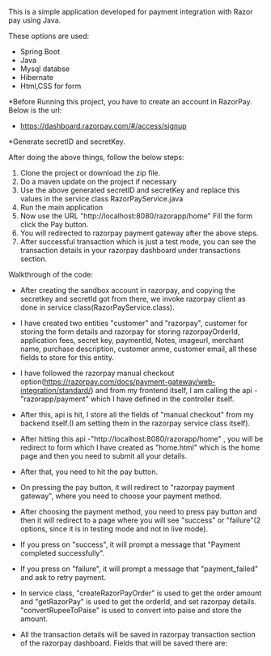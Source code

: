 This is a simple application developed for payment integration with Razor pay using Java.

These options are used:

- Spring Boot
- Java
- Mysql databse
- Hibernate
- Html,CSS for form

*Before Running this project, you have to create an account in RazorPay. Below is the url:
- https://dashboard.razorpay.com/#/access/signup 

*Generate secretID and secretKey.

After doing the above things, follow the below steps:

1. Clone the project or download the zip file.
2. Do a maven update on the project if necessary
3. Use the above generated secretID and secretKey and replace this values in the service class RazorPayService.java
4. Run the main application
5. Now use the URL "http://localhost:8080/razorapp/home" Fill the form click the Pay button. 
6. You will redirected to razorpay payment gateway after the above steps.
7. After successful transaction which is just a test mode, you can see the transaction details in your razorpay dashboard under transactions section.

Walkthrough of the code:

- After creating the sandbox account in razorpay, and copying the secretkey and secretId got from there, we invoke razorpay client as done in service class(RazorPayService.class).

- I have created two entities "customer" and "razorpay", customer for storing the form details and razorpay for storing razorpayOrderId, application fees, secret key, paymentId,
Notes, imageurl, merchant name, purchase description, customer anme, customer email, all these fields to store for this entity.

- I have followed the razorpay manual checkout option(https://razorpay.com/docs/payment-gateway/web-integration/standard/) and from my frontend itself, I am calling the api - "razorapp/payment" which I have defined in the controller itself.

- After this, api is hit, I store all the fields of "manual checkout" from my backend itself.(I am setting them in the razorpay service class itself).

- After hitting this api -"http://localhost:8080/razorapp/home" , you will be redirect to form which I have created as "home.html" which is the home page and then you need to submit all your details.

- After that, you need to hit the pay button.

- On pressing the pay button, it will redirect to "razorpay payment gateway", where you need to choose your payment method.

- After choosing the payment method, you need to press pay button and then it will redirect to a page where you will see "success" or "failure"(2 options, since it is in testing mode and not in live mode).

- If you press on "success", it will prompt a message that "Payment completed successfully".

- If you press on "failure", it will prompt a message that "payment_failed" and ask to retry payment.

- In service class, "createRazorPayOrder" is used to get the order amount and "getRazorPay" is used to get the orderId, and set razorpay details. "convertRupeeToPaise" is used to convert into paise and store the amount.

- All the transaction details will be saved in razorpay transaction section of the razorpay dashboard. Fields that will be saved there are:

